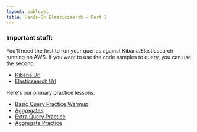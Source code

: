 ```yaml
---
layout: sublevel
title: Hands-On Elasticsearch - Part 2
---
```



### Important stuff:

You'll need the first to run your queries against Kibana/Elasticsearch running on AWS. If you want to use the code samples to query, you can use the second.

* [Kibana Url](https://search-nddg-elasticsearch-fun-2-kozvvjlgtfomeoypgldbsa2254.us-west-2.es.amazonaws.com/_plugin/kibana/app/kibana#)
* [Elasticsearch Url](https://search-nddg-elasticsearch-fun-2-kozvvjlgtfomeoypgldbsa2254.us-west-2.es.amazonaws.com/)

Here's our primary practice lessons.

* [Basic Query Practice Warmup](part-2-basic-query-practice)
* [Aggregates](part-2-aggregates)
* [Extra Query Practice](part-2-extra-query-practice)
* [Aggregate Practice](part-2-aggregate-practice)
